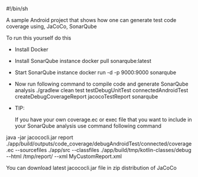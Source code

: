 #!/bin/sh

A sample Android project that shows how one can generate test code coverage using, JaCoCo, SonarQube 

To run this yourself do this

- Install Docker

- Install SonarQube instance
      docker pull sonarqube:latest
- Start SonarQube instance
      docker run -d -p 9000:9000 sonarqube

- Now run following command to compile code and generate SonarQube analysis
    ./gradlew clean test testDebugUnitTest connectedAndroidTest createDebugCoverageReport jacocoTestReport sonarqube

- TIP: 

   If you have your own coverage.ec or exec file that you want to include in your SonarQube analysis 
   use command following command 

java -jar jacococli.jar report  
	./app/build/outputs/code_coverage/debugAndroidTest/connected/coverage.ec 
	--sourcefiles ./app/src --classfiles ./app/build/tmp/kotlin-classes/debug
	--html /tmp/report/ 
	--xml MyCustomReport.xml 

You can download latest jacococli.jar file in zip distribution of JaCoCo
